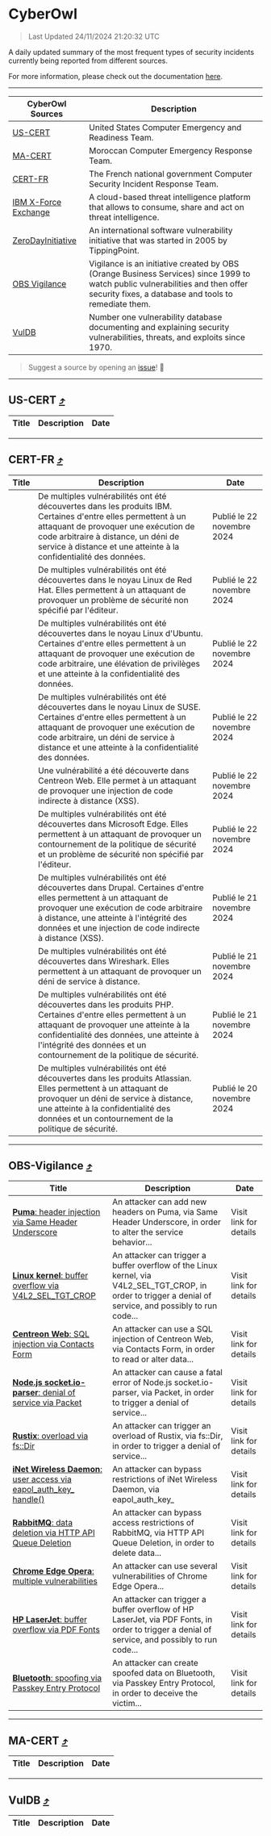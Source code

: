 
 <div id='top'></div>

# CyberOwl

 > Last Updated 24/11/2024 21:20:32 UTC
 
 A daily updated summary of the most frequent types of security incidents currently being reported from different sources.
 
 For more information, please check out the documentation [here](./docs/README.md).
 
 ---
 |CyberOwl Sources|Description|
 |---|---|
 |[US-CERT](#us-cert-arrow_heading_up)|United States Computer Emergency and Readiness Team.|
 |[MA-CERT](#ma-cert-arrow_heading_up)|Moroccan Computer Emergency Response Team.|
 |[CERT-FR](#cert-fr-arrow_heading_up)|The French national government Computer Security Incident Response Team.|
 |[IBM X-Force Exchange](#ibmcloud-arrow_heading_up)|A cloud-based threat intelligence platform that allows to consume, share and act on threat intelligence.|
 |[ZeroDayInitiative](#zerodayinitiative-arrow_heading_up)|An international software vulnerability initiative that was started in 2005 by TippingPoint.|
 |[OBS Vigilance](#obs-vigilance-arrow_heading_up)|Vigilance is an initiative created by OBS (Orange Business Services) since 1999 to watch public vulnerabilities and then offer security fixes, a database and tools to remediate them.|
 |[VulDB](#vuldb-arrow_heading_up)|Number one vulnerability database documenting and explaining security vulnerabilities, threats, and exploits since 1970.|
 
 > Suggest a source by opening an [issue](https://github.com/karimhabush/cyberowl/issues)! :raised_hands:
 ---

## US-CERT [:arrow_heading_up:](#cyberowl)

 |Title|Description|Date|
 |---|---|---|
 
 ---

## CERT-FR [:arrow_heading_up:](#cyberowl)

 |Title|Description|Date|
 |---|---|---|
 |[](https://www.cert.ssi.gouv.fr/avis/CERTFR-2024-AVI-1015/)|De multiples vulnérabilités ont été découvertes dans les produits IBM. Certaines d'entre elles permettent à un attaquant de provoquer une exécution de code arbitraire à distance, un déni de service à distance et une atteinte à la confidentialité des données.|Publié le 22 novembre 2024|
 |[](https://www.cert.ssi.gouv.fr/avis/CERTFR-2024-AVI-1014/)|De multiples vulnérabilités ont été découvertes dans le noyau Linux de Red Hat. Elles permettent à un attaquant de provoquer un problème de sécurité non spécifié par l'éditeur.|Publié le 22 novembre 2024|
 |[](https://www.cert.ssi.gouv.fr/avis/CERTFR-2024-AVI-1013/)|De multiples vulnérabilités ont été découvertes dans le noyau Linux d'Ubuntu. Certaines d'entre elles permettent à un attaquant de provoquer une exécution de code arbitraire, une élévation de privilèges et une atteinte à la confidentialité des données.|Publié le 22 novembre 2024|
 |[](https://www.cert.ssi.gouv.fr/avis/CERTFR-2024-AVI-1012/)|De multiples vulnérabilités ont été découvertes dans le noyau Linux de SUSE. Certaines d'entre elles permettent à un attaquant de provoquer une exécution de code arbitraire, un déni de service à distance et une atteinte à la confidentialité des données.|Publié le 22 novembre 2024|
 |[](https://www.cert.ssi.gouv.fr/avis/CERTFR-2024-AVI-1011/)|Une vulnérabilité a été découverte dans Centreon Web. Elle permet à un attaquant de provoquer une injection de code indirecte à distance (XSS).|Publié le 22 novembre 2024|
 |[](https://www.cert.ssi.gouv.fr/avis/CERTFR-2024-AVI-1010/)|De multiples vulnérabilités ont été découvertes dans Microsoft Edge. Elles permettent à un attaquant de provoquer un contournement de la politique de sécurité et un problème de sécurité non spécifié par l'éditeur.|Publié le 22 novembre 2024|
 |[](https://www.cert.ssi.gouv.fr/avis/CERTFR-2024-AVI-1009/)|De multiples vulnérabilités ont été découvertes dans Drupal. Certaines d'entre elles permettent à un attaquant de provoquer une exécution de code arbitraire à distance, une atteinte à l'intégrité des données et une injection de code indirecte à distance (XSS).|Publié le 21 novembre 2024|
 |[](https://www.cert.ssi.gouv.fr/avis/CERTFR-2024-AVI-1008/)|De multiples vulnérabilités ont été découvertes dans Wireshark. Elles permettent à un attaquant de provoquer un déni de service à distance.|Publié le 21 novembre 2024|
 |[](https://www.cert.ssi.gouv.fr/avis/CERTFR-2024-AVI-1007/)|De multiples vulnérabilités ont été découvertes dans les produits PHP. Certaines d'entre elles permettent à un attaquant de provoquer une atteinte à la confidentialité des données, une atteinte à l'intégrité des données et un contournement de la politique de sécurité.|Publié le 21 novembre 2024|
 |[](https://www.cert.ssi.gouv.fr/avis/CERTFR-2024-AVI-1006/)|De multiples vulnérabilités ont été découvertes dans les produits Atlassian. Elles permettent à un attaquant de provoquer un déni de service à distance, une atteinte à la confidentialité des données et un contournement de la politique de sécurité.|Publié le 20 novembre 2024|
 
 ---

## OBS-Vigilance [:arrow_heading_up:](#cyberowl)

 |Title|Description|Date|
 |---|---|---|
 |[<a href="https://vigilance.fr/vulnerability/Puma-header-injection-via-Same-Header-Underscore-45208" class="noirorange"><b>Puma</b>: header injection via Same Header Underscore</a>](https://vigilance.fr/vulnerability/Puma-header-injection-via-Same-Header-Underscore-45208)|An attacker can add new headers on Puma, via Same Header Underscore, in order to alter the service behavior...|Visit link for details|
 |[<a href="https://vigilance.fr/vulnerability/Linux-kernel-buffer-overflow-via-V4L2-SEL-TGT-CROP-45206" class="noirorange"><b>Linux kernel</b>: buffer overflow via V4L2_SEL_TGT_CROP</a>](https://vigilance.fr/vulnerability/Linux-kernel-buffer-overflow-via-V4L2-SEL-TGT-CROP-45206)|An attacker can trigger a buffer overflow of the Linux kernel, via V4L2_SEL_TGT_CROP, in order to trigger a denial of service, and possibly to run code...|Visit link for details|
 |[<a href="https://vigilance.fr/vulnerability/Centreon-Web-SQL-injection-via-Contacts-Form-45205" class="noirorange"><b>Centreon Web</b>: SQL injection via Contacts Form</a>](https://vigilance.fr/vulnerability/Centreon-Web-SQL-injection-via-Contacts-Form-45205)|An attacker can use a SQL injection of Centreon Web, via Contacts Form, in order to read or alter data...|Visit link for details|
 |[<a href="https://vigilance.fr/vulnerability/Node-js-socket-io-parser-denial-of-service-via-Packet-45204" class="noirorange"><b>Node.js socket.io-parser</b>: denial of service via Packet</a>](https://vigilance.fr/vulnerability/Node-js-socket-io-parser-denial-of-service-via-Packet-45204)|An attacker can cause a fatal error of Node.js socket.io-parser, via Packet, in order to trigger a denial of service...|Visit link for details|
 |[<a href="https://vigilance.fr/vulnerability/Rustix-overload-via-fs-Dir-45202" class="noirorange"><b>Rustix</b>: overload via fs::Dir</a>](https://vigilance.fr/vulnerability/Rustix-overload-via-fs-Dir-45202)|An attacker can trigger an overload of Rustix, via fs::Dir, in order to trigger a denial of service...|Visit link for details|
 |[<a href="https://vigilance.fr/vulnerability/iNet-Wireless-Daemon-user-access-via-eapol-auth-key-handle-43613" class="noirorange"><b>iNet Wireless Daemon</b>: user access via eapol_auth_key_<wbr>handle()</wbr></a>](https://vigilance.fr/vulnerability/iNet-Wireless-Daemon-user-access-via-eapol-auth-key-handle-43613)|An attacker can bypass restrictions of iNet Wireless Daemon, via eapol_auth_key_|Visit link for details|
 |[<a href="https://vigilance.fr/vulnerability/RabbitMQ-data-deletion-via-HTTP-API-Queue-Deletion-45556" class="noirorange"><b>RabbitMQ</b>: data deletion via HTTP API Queue Deletion</a>](https://vigilance.fr/vulnerability/RabbitMQ-data-deletion-via-HTTP-API-Queue-Deletion-45556)|An attacker can bypass access restrictions of RabbitMQ, via HTTP API Queue Deletion, in order to delete data...|Visit link for details|
 |[<a href="https://vigilance.fr/vulnerability/Chrome-Edge-Opera-multiple-vulnerabilities-43587" class="noirorange"><b>Chrome  Edge  Opera</b>: multiple vulnerabilities</a>](https://vigilance.fr/vulnerability/Chrome-Edge-Opera-multiple-vulnerabilities-43587)|An attacker can use several vulnerabilities of Chrome  Edge  Opera...|Visit link for details|
 |[<a href="https://vigilance.fr/vulnerability/HP-LaserJet-buffer-overflow-via-PDF-Fonts-43584" class="noirorange"><b>HP LaserJet</b>: buffer overflow via PDF Fonts</a>](https://vigilance.fr/vulnerability/HP-LaserJet-buffer-overflow-via-PDF-Fonts-43584)|An attacker can trigger a buffer overflow of HP LaserJet, via PDF Fonts, in order to trigger a denial of service, and possibly to run code...|Visit link for details|
 |[<a href="https://vigilance.fr/vulnerability/Bluetooth-spoofing-via-Passkey-Entry-Protocol-45199" class="noirorange"><b>Bluetooth</b>: spoofing via Passkey Entry Protocol</a>](https://vigilance.fr/vulnerability/Bluetooth-spoofing-via-Passkey-Entry-Protocol-45199)|An attacker can create spoofed data on Bluetooth, via Passkey Entry Protocol, in order to deceive the victim...|Visit link for details|
 
 ---

## MA-CERT [:arrow_heading_up:](#cyberowl)

 |Title|Description|Date|
 |---|---|---|
 
 ---

## VulDB [:arrow_heading_up:](#cyberowl)

 |Title|Description|Date|
 |---|---|---|
 
